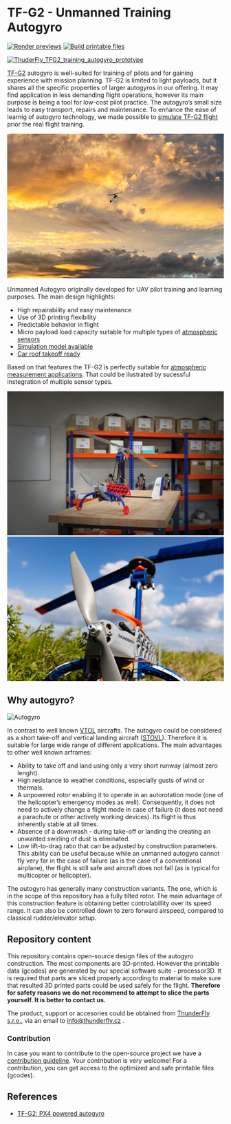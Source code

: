 # TF-G2 - Unmanned Training Autogyro

[![Render previews](https://github.com/ThunderFly-aerospace/TF-G2/actions/workflows/render_previews.yml/badge.svg)](https://github.com/ThunderFly-aerospace/TF-G2/actions/workflows/render_previews.yml)
[![Build printable files](https://github.com/ThunderFly-aerospace/TF-G2/actions/workflows/printable_files.yml/badge.svg)](https://github.com/ThunderFly-aerospace/TF-G2/actions/workflows/printable_files.yml)

[![ThuderFly_TFG2_training_autogyro_prototype](https://user-images.githubusercontent.com/5196729/144823035-37a70a1a-de21-4eb6-ab80-2aa2d4ea78db.gif)](http://www.youtube.com/watch?v=6PtS-MwnM_8)

[TF-G2](https://www.thunderfly.cz/tf-g2.html) autogyro is well-suited for training of pilots and for gaining experience with mission planning. TF-G2 is limited to light payloads, but it shares all the specific properties of larger autogyros in our offering. It may find application in less demanding flight operations, however its main purpose is being a tool for low-cost pilot practice. The autogyro’s small size leads to easy transport, repairs and maintenance.
To enhance the ease of learnig of autogyro technology, we made possible to [simulate TF-G2 flight](https://github.com/ThunderFly-aerospace/PX4-FlightGear-Bridge) prior the real flight training.

![TF-G2 during flight](/doc/img/TF-G2_fly_clouds.jpg)

Unmanned Autogyro originally developed for UAV pilot training and learning purposes. The main design highlights:

  * High repairability and easy maintenance
  * Use of 3D printing flexibility
  * Predictable behavior in flight
  * Micro payload load capacity suitable for multiple types of [atmospheric sensors](https://www.thunderfly.cz/tf-atmon.html)
  * [Simulation model available](https://github.com/ThunderFly-aerospace/FlightGear-TF-G2)
  * [Car roof takeoff ready](https://github.com/ThunderFly-aerospace/TF-SIMPLEPLATFORM)

Based on that features the TF-G2 is perfectly suitable for [atmospheric measurement applications](https://www.thunderfly.cz/tf-atmon.html). That could be ilustrated by sucessful instegration of multiple sensor types. 

![TF-G2 in hangar](./doc/img/TF-G2_hangar.png)
![TF-G2 with installed THUNDERMILL electric field sensor](./doc/img/TF-G2_THUNDERMILL.jpg)

## Why autogyro? 

![Autogyro](https://imgs.xkcd.com/comics/autogyros.png)

In contrast to well known [VTOL](https://en.wikipedia.org/wiki/VTOL) aircrafts. The autogyro could be considered as a short take-off and vertical landing aircraft ([STOVL](https://en.wikipedia.org/wiki/STOVL)). Therefore it is suitable for large wide range of different applications. The main advantages to other well known arframes: 

* Ability to take off and land using only a very short runway (almost zero lenght).
* High resistance to weather conditions, especially gusts of wind or thermals.
* A unpowered rotor enabling it to operate in an autorotation mode (one of the helicopter’s emergency modes as well). Consequently, it does not need to actively change a flight mode in case of failure (it does not need a parachute or other actively working devices). Its flight is thus inherently stable at all times.
* Absence of a downwash - during take-off or landing the creating an unwanted swirling of dust is eliminated.
* Low lift-to-drag ratio that can be adjusted by construction parameters. This ability can be useful because while an unmanned autogyro cannot fly very far in the case of failure (as is the case of a conventional airplane), the flight is still safe and aircraft does not fall (as is typical for multicopter or helicopter).

The outogyro has generally many construction variants. The one, which is in the scope of this repository has a fully tilted rotor. The main advantage of this construction feature is obtaining better controlabillity over its speed range. It can also be controlled down to zero forward airspeed, compared to classical rudder/elevator setup.

## Repository content

This repository contains open-source design files of the autogyro construction. The most components are 3D-printed. However the printable data (gcodes) are generated by our special software suite - processor3D. It is required that parts are sliced properly according to material to make sure that resulted 3D printed parts could be used safely for the flight. **Therefore for safety reasons we do not recommend to attempt to slice the parts yourself. It is better to contact us.**

The product, support or accesories could be obtained from [ThunderFly s.r.o.](https://www.thunderfly.cz/), via an email to info@thunderfly.cz .


### Contribution

In case you want to contribute to the open-source project we have a [contribution guideline](https://github.com/ThunderFly-aerospace/TF-G2/blob/4s/CONTRIBUTING.md). Your contribution is very welcome! For a contribution, you can get access to the optimized and safe printable files (gcodes).

## References 

* [TF-G2: PX4 powered autogyro](https://static.sched.com/hosted_files/px4summit2021/ca/TF-G2%20PX4%20powered%20autogyro.pdf)
